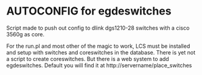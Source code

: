 AUTOCONFIG for egdeswitches
===
Script made to push out config to dlink dgs1210-28 switches with a cisco 3560g as core.

For the run.pl and most other of the magic to work, LCS must be installed and setup with switches and coreswitches in the database.
There is yet not a script to create coreswitches. But there is a web system to add egdeswitches. Default you will find it at http://servername/place_switches
